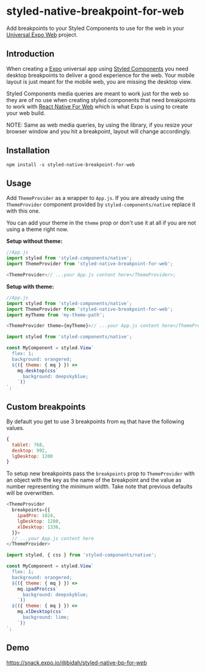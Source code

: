# styled-native-breakpoint-for-web

Add breakpoints to your Styled Components to use for the web in your [Universal Expo Web](https://docs.expo.io/versions/v34.0.0/introduction/running-in-the-browser/) project.

## Introduction

When creating a [Expo](https://expo.io/) universal app using [Styled Components](https://github.com/styled-components/styled-components) you need desktop breakpoints to deliver a good experience for the web. Your mobile layout is just meant for the mobile web, you are missing the desktop view.

Styled Components media queries are meant to work just for the web so they are of no use when creating styled components that need breakpoints to work with [React Native For Web](https://github.com/necolas/react-native-web) which is what Expo is using to create your web build.

NOTE: Same as web media queries, by using the library, if you resize your browser window and you hit a breakpoint, layout will change accordingly.

## Installation

```
npm install -s styled-native-breakpoint-for-web
```

## Usage

Add `ThemeProvider` as a wrapper to `App.js`. If you are already using the `ThemeProvider` component provided by `styled-components/native` replace it with this one.

You can add your theme in the `theme` prop or don't use it at all if you are not using a theme right now.

**Setup without theme:**

```javascript
//App.js
import styled from 'styled-components/native';
import ThemeProvider from 'styled-native-breakpoint-for-web';

<ThemeProvider>// ...your App.js content here</ThemeProvider>;
```

**Setup with theme:**

```javascript
//App.js
import styled from 'styled-components/native';
import ThemeProvider from 'styled-native-breakpoint-for-web';
import myTheme from 'my-theme-path';

<ThemeProvider theme={myTheme}>// ...your App.js content here</ThemeProvider>;
```

```javascript
import styled from 'styled-components/native';

const MyComponent = styled.View`
  flex: 1;
  background: orangered;
  ${({ theme: { mq } }) =>
    mq.desktop(css`
      background: deepskyblue;
    `)}
`;
```

## Custom breakpoints

By default you get to use 3 breakpoints from `mq` that have the following values.

```javascript
{
  tablet: 768,
  desktop: 992,
  lgDesktop: 1200
}
```

To setup new breakpoints pass the `breakpoints` prop to `ThemeProvider` with an object with the key as the name of the breakpoint and the value as number representing the minimum width. Take note that previous defaults will be overwritten.

```javascript
<ThemeProvider
  breakpoints={{
    ipadPro: 1024,
    lgDesktop: 1280,
    xlDesktop: 1336,
  }}>
  // ...your App.js content here
</ThemeProvider>
```

```javascript
import styled, { css } from 'styled-components/native';

const MyComponent = styled.View`
  flex: 1;
  background: orangered;
  ${({ theme: { mq } }) =>
    mq.ipadPro(css`
      background: deepskyblue;
    `)}
  ${({ theme: { mq } }) =>
    mq.xlDesktop(css`
      background: lime;
    `)}
`;
```

## Demo

<https://snack.expo.io/@bidah/styled-native-bp-for-web>
